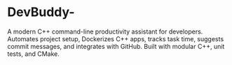 # DevBuddy-
A modern C++ command-line productivity assistant for developers. Automates project setup, Dockerizes C++ apps, tracks task time, suggests commit messages, and integrates with GitHub. Built with modular C++, unit tests, and CMake.
